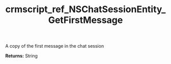 ﻿---
title: crmscript_ref_NSChatSessionEntity_GetFirstMessage
description: String NSChatSessionEntity.GetFirstMessage()
intellisense: NSChatSessionEntity.GetFirstMessage
keywords: NSChatSessionEntity, GetFirstMessage
so.topic: reference
---

A copy of the first message in the chat session

**Returns:** String


